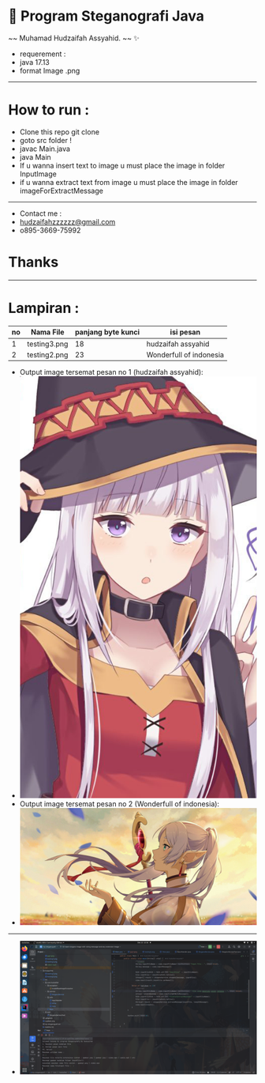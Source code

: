 # 🔖 Program Steganografi Java

~~ Muhamad Hudzaifah Assyahid. ~~ ✨
- requerement :
- java 17.13
- format Image .png 

___ 
# How to run :
- Clone this repo git clone
- goto src folder !
- javac Main.java
- java Main
- If u wanna insert text to image u must place the image in folder InputImage
- if u wanna extract text from image u must place the image in folder imageForExtractMessage

---
- Contact me :
- hudzaifahzzzzzz@gmail.com
- o895-3669-75992

# Thanks
---

# Lampiran :
| no | Nama File | panjang byte kunci     | isi pesan               |
|----|-----------|------------------------|-------------------------|
| 1  | testing3.png | 18        | hudzaifah assyahid      |
| 2  | testing2.png | 23        | Wonderfull of indonesia |

- Output image tersemat pesan no 1  (hudzaifah assyahid):
- ![Raw File 1](https://github.com/hudzzz01/Steganografi-End-Of-File-Java-Native/blob/01-Bash-stegano-image-with-string-message-ande-png-image/OutputImage/testing3.png?raw=true)
- Output image tersemat pesan no 2 (Wonderfull of indonesia):
- ![Raw File 2](https://github.com/hudzzz01/Steganografi-End-Of-File-Java-Native/blob/01-Bash-stegano-image-with-string-message-ande-png-image/OutputImage/testing2.png?raw=true)

---
- ![Screen Shoot](https://github.com/hudzzz01/Steganografi-End-Of-File-Java-Native/blob/master/cuplikan.png?raw=true)

